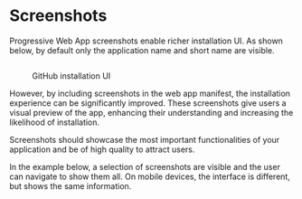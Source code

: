 # Screenshots

Progressive Web App screenshots enable richer installation UI. As shown below, by default only the application name and short name are visible.

<figure><img src="../.gitbook/assets/Capture d&#x27;écran 2024-01-31 193350.png" alt=""><figcaption><p>GitHub installation UI</p></figcaption></figure>

However, by including screenshots in the web app manifest, the installation experience can be significantly improved. These screenshots give users a visual preview of the app, enhancing their understanding and increasing the likelihood of installation.

Screenshots should showcase the most important functionalities of your application and be of high quality to attract users.

In the example below, a selection of screenshots are visible and the user can navigate to show them all. On mobile devices, the interface is different, but shows the same information.

<figure><img src="../.gitbook/assets/Capture d&#x27;écran 2024-02-01 101647.png" alt=""><figcaption></figcaption></figure>
